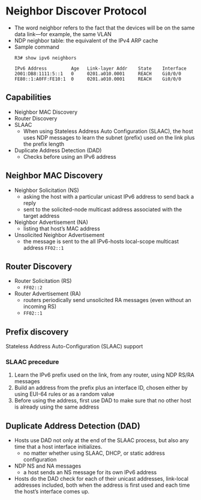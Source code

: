 # Neighbor Discover Protocol

- The word neighbor refers to the fact that the devices will be on the same
data link—for example, the same VLAN
- NDP neighbor table: the equivalent of the IPv4 ARP cache
- Sample command
    ```
    R3# show ipv6 neighbors

    IPv6 Address         Age   Link-layer Addr    State    Interface
    2001:DB8:1111:5::1   0     0201.a010.0001     REACH    Gi0/0/0
    FE80::1:A0FF:FE10:1  0     0201.a010.0001     REACH    Gi0/0/0
    ```

## Capabilities
- Neighbor MAC Discovery
- Router Discovery
- SLAAC
    - When using Stateless Address Auto Configuration (SLAAC), the host uses NDP messages to learn the subnet (prefix) used on the link plus the prefix length
- Duplicate Address Detection (DAD)
    - Checks before using an IPv6 address

## Neighbor MAC Discovery
- Neighbor Solicitation (NS)
    - asking the host with a particular unicast IPv6 address to send back a reply
    - sent to the solicited-node multicast address associated with the target address
- Neighbor Advertisement (NA)
    - listing that host’s MAC address
- Unsolicited Neighbor Advertisement
    - the message is sent to the all IPv6-hosts local-scope multicast address `FF02::1`

## Router Discovery
- Router Solicitation (RS)
    - `FF02::2`
- Router Advertisement (RA)
    - routers periodically send unsolicited RA messages (even without an incoming RS)
    - `FF02::1`

## Prefix discovery
Stateless Address Auto-Configuration (SLAAC) support

### SLAAC precedure
1. Learn the IPv6 prefix used on the link, from any router, using NDP RS/RA messages
2. Build an address from the prefix plus an interface ID, chosen either by using EUI-64
rules or as a random value
3. Before using the address, first use DAD to make sure that no other host is already
using the same address

## Duplicate Address Detection (DAD)

- Hosts use DAD not only at the end of the SLAAC process, but also any time that a host interface initializes.
    - no matter whether using SLAAC, DHCP, or static address configuration
- NDP NS and NA messages
    - a host sends an NS message for its own IPv6 address
- Hosts do the DAD check for each of their unicast addresses, link-local addresses included,
both when the address is first used and each time the host’s interface comes up.
